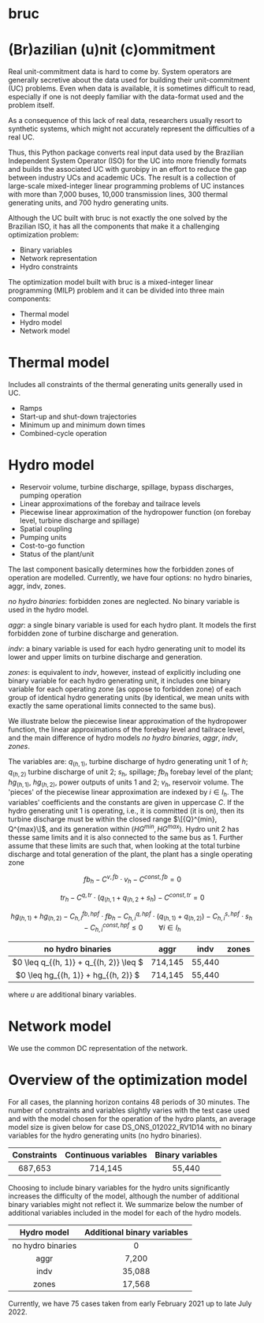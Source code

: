 # bruc
# (Br)azilian (u)nit (c)ommitment 

Real unit-commitment data is hard to come by. System operators are generally secretive about the data used for building their unit-commitment (UC) problems. Even when data is available, it is sometimes difficult to read, especially if one is not deeply familiar with the data-format used and the problem itself.

As a consequence of this lack of real data, researchers usually resort to synthetic systems, which might not accurately represent the difficulties of a real UC.

Thus, this Python package converts real input data used by the Brazilian Independent System Operator (ISO) for the UC into more friendly formats and builds the associated UC with gurobipy in an effort to reduce the gap between industry UCs and academic UCs. The result is a collection of large-scale mixed-integer linear programming problems of UC instances with more than 7,000 buses, 10,000 transmission lines, 300 thermal generating units, and 700 hydro generating units.

Although the UC built with bruc is not exactly the one solved by the Brazilian ISO, it has all the components that make it a challenging optimization problem:

- Binary variables 
- Network representation
- Hydro constraints

The optimization model built with bruc is a mixed-integer linear programming (MILP) problem and it can be divided into three main components:

- Thermal model
- Hydro model 
- Network model

# Thermal model
Includes all constraints of the thermal generating units generally used in UC.
- Ramps
- Start-up and shut-down trajectories
- Minimum up and minimum down times
- Combined-cycle operation

# Hydro model
- Reservoir volume, turbine discharge, spillage, bypass discharges, pumping operation
- Linear approximations of the forebay and tailrace levels
- Piecewise linear approximation of the hydropower function (on forebay level, turbine discharge and spillage)
- Spatial coupling 
- Pumping units
- Cost-to-go function
- Status of the plant/unit

The last component basically determines how the forbidden zones of operation are modelled. Currently, we have four options: no hydro binaries, aggr, indv, zones.

*no hydro binaries*:  forbidden zones are neglected. No binary variable is used in the hydro model.

*aggr*:               a single binary variable is used for each hydro plant. It models the first forbidden zone of turbine discharge and generation.

*indv*:               a binary variable is used for each hydro generating unit to model its lower and upper limits on turbine discharge and generation.

*zones*:              is equivalent to *indv*, however, instead of explicitly including one binary variable for each hydro generating unit, it includes one binary variable for each operating zone (as oppose to forbidden zone) of each group of identical hydro generating units (by identical, we mean units with exactly the same operational limits connected to the same bus).

We illustrate below the piecewise linear approximation of the hydropower function, the linear approximations of the forebay level and tailrace level, and the main difference of hydro models *no hydro binaries*, *aggr*, *indv*, *zones*. 

The variables are: $q_{(h, 1)}$, turbine discharge of hydro generating unit $1$ of $h$; $q_{(h, 2)}$ turbine discharge of unit 2; $s_h$, spillage; $fb_h$ forebay level of the plant; $hg_{(h, 1)}$, $hg_{(h, 2)}$, power outputs of units $1$ and $2$; $v_h$, reservoir volume. The 'pieces' of the piecewise linear approximation are indexed by $i \in I_h$. The variables' coefficients and the constants are given in uppercase $C$. If the hydro generating unit $1$ is operating, i.e., it is committed (it is on), then its turbine discharge must be within the closed range $\[{Q}^{min}, Q^{max}\]$, and its generation within (${HG}^{min}, HG^{max}$). Hydro unit $2$ has thesse same limits and it is also connected to the same bus as $1$. Further assume that these limits are such that, when looking at the total turbine discharge and total generation of the plant, the plant has a single operating zone   

$$ fb_h - C^{v,fb} \cdot v_h - C^{const,fb} = 0 $$

$$ tr_h - C^{q,tr} \cdot (q_{(h, 1} + q_{(h, 2} + s_h) - C^{const,tr} = 0 $$

$$ hg_{(h, 1)} + hg_{(h, 2)} - C_{h,i}^{fb,hpf} \cdot fb_h - C_{h,i}^{q,hpf} \cdot (q_{(h, 1)} + q_{(h, 2)}) - C_{h,i}^{s,hpf} \cdot s_h - C_{h,i}^{const,hpf} \leq 0 \qquad \forall i \in I_h $$

| no hydro binaries | aggr  | indv  | zones |
| :-----:     | :-:                   | :-:               | :-: |
| $0 \leq q_{(h, 1)} + q_{(h, 2)}   \leq $ | 714,145               | 55,440            |     |
| $0 \leq hg_{(h, 1)} + hg_{(h, 2)}  $  | 714,145               | 55,440            |     |

where $u$ are additional binary variables.

# Network model
We use the common DC representation of the network.

# Overview of the optimization model

For all cases, the planning horizon contains 48 periods of 30 minutes. The number of constraints and variables slightly varies with the test case used and with the model chosen for the operation of the hydro plants, an average model size is given below for case DS_ONS_012022_RV1D14 with no binary variables for the hydro generating units (no hydro binaries).

| Constraints | Continuous variables  | Binary variables  |
| :-----:     | :-:                   | :-:               |
| 687,653     | 714,145               | 55,440            |

Choosing to include binary variables for the hydro units significantly increases the difficulty of the model, although the number of additional binary variables might not reflect it. We summarize below the number of additional variables included in the model for each of the hydro models.

| Hydro model           | Additional binary variables   | 
| :-----:               | :-:                           | 
| no hydro binaries     | 0                             | 
| aggr                  | 7,200                         | 
| indv                  | 35,088                        | 
| zones                 | 17,568                        | 

Currently, we have 75 cases taken from early February 2021 up to late July 2022.


